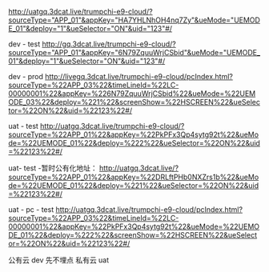 http://uatgq.3dcat.live/trumpchi-e9-cloud/?sourceType="APP_01"&appKey="HA7YHLNhOH4nq7Zy"&ueMode="UEMODE_01"&deploy="1"&ueSelector="ON"&uid="123"#/




dev - test
http://gq.3dcat.live/trumpchi-e9-cloud/?sourceType="APP_01"&appKey="6N79ZquuWrjCSbid"&ueMode="UEMODE_01"&deploy="1"&ueSelector="ON"&uid="123"#/

dev - prod
http://livegq.3dcat.live/trumpchi-e9-cloud/pcIndex.html?sourceType=%22APP_03%22&timeLineId=%22LC-00000001%22&appKey=%226N79ZquuWrjCSbid%22&ueMode=%22UEMODE_03%22&deploy=%221%22&screenShow=%22HSCREEN%22&ueSelector=%22ON%22&uid=%22123%22#/

uat - test
http://uatgq.3dcat.live/trumpchi-e9-cloud/?sourceType=%22APP_01%22&appKey=%22PkPFx3Qp4sytg92t%22&ueMode=%22UEMODE_01%22&deploy=%222%22&ueSelector=%22ON%22&uid=%22123%22#/


uat- test -暂时公有化地址：
http://uatgq.3dcat.live/?sourceType=%22APP_01%22&appKey=%22DRLftPHb0NXZrs1b%22&ueMode=%22UEMODE_01%22&deploy=%221%22&ueSelector=%22ON%22&uid=%22123%22#/

uat - pc - test
http://uatgq.3dcat.live/trumpchi-e9-cloud/pcIndex.html?sourceType=%22APP_03%22&timeLineId=%22LC-00000001%22&appKey=%22PkPFx3Qp4sytg92t%22&ueMode=%22UEMODE_01%22&deploy=%222%22&screenShow=%22HSCREEN%22&ueSelector=%22ON%22&uid=%22123%22#/

公有云 dev  先不埋点
私有云 uat